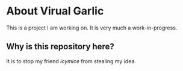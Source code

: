 # About Virual Garlic
This is a project I am working on. It is very much a work-in-progress.
## Why is this repository here?
It is to stop my friend *icymice* from stealing my idea.
